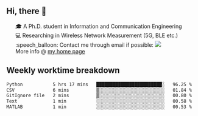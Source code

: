 <h2 > Hi, there 👋 </h3>

<div >
 <ul>
 🎓 A Ph.D. student in Information and Communication Engineering <br>
 💻 Researching in Wireless Network Measurement (5G, BLE etc.)<br>
 :speech_balloon: Contact me through email if possible: <a href="mailto:ethanjia@sjtu.edu.cn"><img src="https://img.shields.io/badge/-ethanjia@sjtu.edu.cn-c14438?style=plastic&logo=Gmail&logoColor=white&link=mailto:mailto:ethanjia@sjtu.edu.cn"></a> <br>
  More info @ <a href="https://haifengjia.github.io">my home page</a>
 </ul>
</div>

<h2 >
Weekly worktime breakdown
</h1>


<!--START_SECTION:waka-->

```txt
Python           5 hrs 17 mins   ████████████████████████░   96.25 %
CSV              6 mins          ▒░░░░░░░░░░░░░░░░░░░░░░░░   01.84 %
GitIgnore file   2 mins          ▒░░░░░░░░░░░░░░░░░░░░░░░░   00.80 %
Text             1 min           ░░░░░░░░░░░░░░░░░░░░░░░░░   00.58 %
MATLAB           1 min           ░░░░░░░░░░░░░░░░░░░░░░░░░   00.53 %
```

<!--END_SECTION:waka-->


